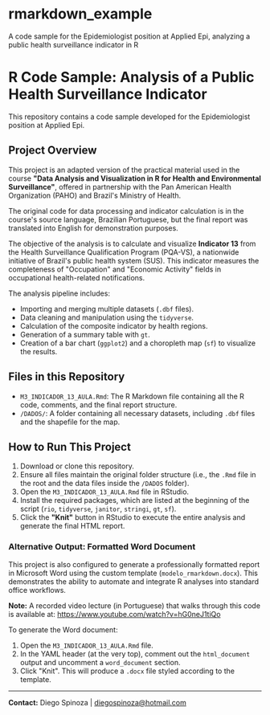# rmarkdown_example
A code sample for the Epidemiologist position at Applied Epi, analyzing a public health surveillance indicator in R

# R Code Sample: Analysis of a Public Health Surveillance Indicator

This repository contains a code sample developed for the Epidemiologist position at Applied Epi.

## Project Overview

This project is an adapted version of the practical material used in the course **"Data Analysis and Visualization in R for Health and Environmental Surveillance"**, offered in partnership with the Pan American Health Organization (PAHO) and Brazil's Ministry of Health.

The original code for data processing and indicator calculation is in the course's source language, Brazilian Portuguese, but the final report was translated into English for demonstration purposes.

The objective of the analysis is to calculate and visualize **Indicator 13** from the Health Surveillance Qualification Program (PQA-VS), a nationwide initiative of Brazil's public health system (SUS). This indicator measures the completeness of "Occupation" and "Economic Activity" fields in occupational health-related notifications.

The analysis pipeline includes:
- Importing and merging multiple datasets (`.dbf` files).
- Data cleaning and manipulation using the `tidyverse`.
- Calculation of the composite indicator by health regions.
- Generation of a summary table with `gt`.
- Creation of a bar chart (`ggplot2`) and a choropleth map (`sf`) to visualize the results.

## Files in this Repository

* `M3_INDICADOR_13_AULA.Rmd`: The R Markdown file containing all the R code, comments, and the final report structure.
* `/DADOS/`: A folder containing all necessary datasets, including `.dbf` files and the shapefile for the map.

## How to Run This Project

1.  Download or clone this repository.
2.  Ensure all files maintain the original folder structure (i.e., the `.Rmd` file in the root and the data files inside the `/DADOS` folder).
3.  Open the `M3_INDICADOR_13_AULA.Rmd` file in RStudio.
4.  Install the required packages, which are listed at the beginning of the script (`rio`, `tidyverse`, `janitor`, `stringi`, `gt`, `sf`).
5.  Click the **"Knit"** button in RStudio to execute the entire analysis and generate the final HTML report.

### Alternative Output: Formatted Word Document

This project is also configured to generate a professionally formatted report in Microsoft Word using the custom template (`modelo_rmarkdown.docx`). This demonstrates the ability to automate and integrate R analyses into standard office workflows.

**Note:** A recorded video lecture (in Portuguese) that walks through this code is available at: https://www.youtube.com/watch?v=hG0neJ1tiQo

To generate the Word document:
1.  Open the `M3_INDICADOR_13_AULA.Rmd` file.
2.  In the YAML header (at the very top), comment out the `html_document` output and uncomment a `word_document` section.
3.  Click "Knit". This will produce a `.docx` file styled according to the template.

---
**Contact:** Diego Spinoza | diegospinoza@hotmail.com

